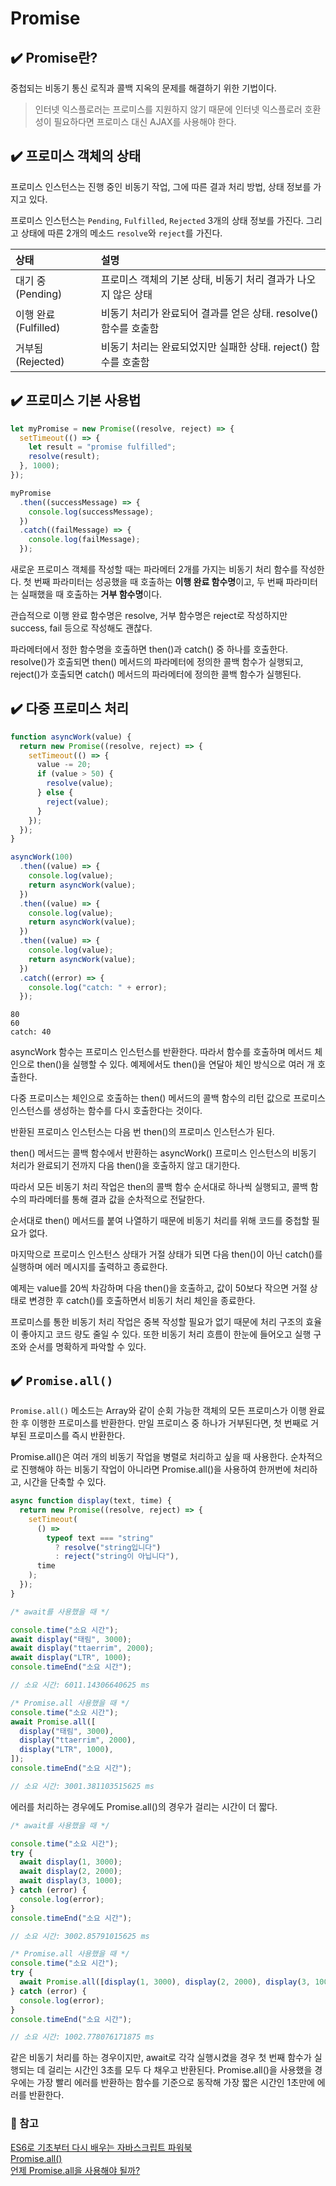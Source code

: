 # Promise

## ✔️ Promise란?

중첩되는 비동기 통신 로직과 콜백 지옥의 문제를 해결하기 위한 기법이다.

> 인터넷 익스플로러는 프로미스를 지원하지 않기 때문에 인터넷 익스플로러 호환성이 필요하다면 프로미스 대신 AJAX를 사용해야 한다.

## ✔️ 프로미스 객체의 상태

프로미스 인스턴스는 진행 중인 비동기 작업, 그에 따른 결과 처리 방법, 상태 정보를 가지고 있다.

프로미스 인스턴스는 `Pending`, `Fulfilled`, `Rejected` 3개의 상태 정보를 가진다. 그리고 상태에 따른 2개의 메소드 `resolve`와 `reject`를 가진다.

| 상태                 | 설명                                                             |
| :------------------- | :--------------------------------------------------------------- |
| 대기 중(Pending)     | 프로미스 객체의 기본 상태, 비동기 처리 결과가 나오지 않은 상태   |
| 이행 완료(Fulfilled) | 비동기 처리가 완료되어 결과를 얻은 상태. resolve() 함수를 호출함 |
| 거부됨(Rejected)     | 비동기 처리는 완료되었지만 실패한 상태. reject() 함수를 호출함   |

## ✔️ 프로미스 기본 사용법

```javascript
let myPromise = new Promise((resolve, reject) => {
  setTimeout(() => {
    let result = "promise fulfilled";
    resolve(result);
  }, 1000);
});

myPromise
  .then((successMessage) => {
    console.log(successMessage);
  })
  .catch((failMessage) => {
    console.log(failMessage);
  });
```

새로운 프로미스 객체를 작성할 때는 파라메터 2개를 가지는 비동기 처리 함수를 작성한다. 첫 번째 파라미터는 성공했을 때 호출하는 **이행 완료 함수명**이고, 두 번째 파라미터는 실패했을 때 호출하는 **거부 함수명**이다.

관습적으로 이행 완료 함수명은 resolve, 거부 함수명은 reject로 작성하지만 success, fail 등으로 작성해도 괜찮다.

파라메터에서 정한 함수명을 호출하면 then()과 catch() 중 하나를 호출한다. resolve()가 호출되면 then() 메서드의 파라메터에 정의한 콜백 함수가 실행되고, reject()가 호출되면 catch() 메서드의 파라메터에 정의한 콜백 함수가 실행된다.

## ✔️ 다중 프로미스 처리

```javascript
function asyncWork(value) {
  return new Promise((resolve, reject) => {
    setTimeout(() => {
      value -= 20;
      if (value > 50) {
        resolve(value);
      } else {
        reject(value);
      }
    });
  });
}

asyncWork(100)
  .then((value) => {
    console.log(value);
    return asyncWork(value);
  })
  .then((value) => {
    console.log(value);
    return asyncWork(value);
  })
  .then((value) => {
    console.log(value);
    return asyncWork(value);
  })
  .catch((error) => {
    console.log("catch: " + error);
  });
```

```console
80
60
catch: 40
```

asyncWork 함수는 프로미스 인스턴스를 반환한다. 따라서 함수를 호출하며 메서드 체인으로 then()을 실행할 수 있다. 예제에서도 then()을 연달아 체인 방식으로 여러 개 호출한다.

다중 프로미스는 체인으로 호출하는 then() 메서드의 콜백 함수의 리턴 값으로 프로미스 인스턴스를 생성하는 함수를 다시 호출한다는 것이다.

반환된 프로미스 인스턴스는 다음 번 then()의 프로미스 인스턴스가 된다.

then() 메서드는 콜백 함수에서 반환하는 asyncWork() 프로미스 인스턴스의 비동기 처리가 완료되기 전까지 다음 then()을 호출하지 않고 대기한다.

따라서 모든 비동기 처리 작업은 then의 콜백 함수 순서대로 하나씩 실행되고, 콜백 함수의 파라메터를 통해 결과 값을 순차적으로 전달한다.

순서대로 then() 메서드를 붙여 나열하기 때문에 비동기 처리를 위해 코드를 중첩할 필요가 없다.

마지막으로 프로미스 인스턴스 상태가 거절 상태가 되면 다음 then()이 아닌 catch()를 실행하며 에러 메시지를 출력하고 종료한다.

예제는 value를 20씩 차감하며 다음 then()을 호출하고, 값이 50보다 작으면 거절 상태로 변경한 후 catch()를 호출하면서 비동기 처리 체인을 종료한다.

프로미스를 통한 비동기 처리 작업은 중복 작성할 필요가 없기 때문에 처리 구조의 효율이 좋아지고 코드 량도 줄일 수 있다. 또한 비동기 처리 흐름이 한눈에 들어오고 실행 구조와 순서를 명확하게 파악할 수 있다.

## ✔️ `Promise.all()`

`Promise.all()` 메소드는 Array와 같이 순회 가능한 객체의 모든 프로미스가 이행 완료한 후 이행한 프로미스를 반환한다. 만일 프로미스 중 하나가 거부된다면, 첫 번째로 거부된 프로미스를 즉시 반환한다.

Promise.all()은 여러 개의 비동기 작업을 병렬로 처리하고 싶을 때 사용한다. 순차적으로 진행해야 하는 비동기 작업이 아니라면 Promise.all()을 사용하여 한꺼번에 처리하고, 시간을 단축할 수 있다.

```javascript
async function display(text, time) {
  return new Promise((resolve, reject) => {
    setTimeout(
      () =>
        typeof text === "string"
          ? resolve("string입니다")
          : reject("string이 아닙니다"),
      time
    );
  });
}

/* await를 사용했을 때 */

console.time("소요 시간");
await display("태림", 3000);
await display("ttaerrim", 2000);
await display("LTR", 1000);
console.timeEnd("소요 시간");

// 소요 시간: 6011.14306640625 ms

/* Promise.all 사용했을 때 */
console.time("소요 시간");
await Promise.all([
  display("태림", 3000),
  display("ttaerrim", 2000),
  display("LTR", 1000),
]);
console.timeEnd("소요 시간");

// 소요 시간: 3001.381103515625 ms
```

에러를 처리하는 경우에도 Promise.all()의 경우가 걸리는 시간이 더 짧다.

```javascript
/* await를 사용했을 때 */

console.time("소요 시간");
try {
  await display(1, 3000);
  await display(2, 2000);
  await display(3, 1000);
} catch (error) {
  console.log(error);
}
console.timeEnd("소요 시간");

// 소요 시간: 3002.85791015625 ms

/* Promise.all 사용했을 때 */
console.time("소요 시간");
try {
  await Promise.all([display(1, 3000), display(2, 2000), display(3, 1000)]);
} catch (error) {
  console.log(error);
}
console.timeEnd("소요 시간");

// 소요 시간: 1002.778076171875 ms
```

같은 비동기 처리를 하는 경우이지만, await로 각각 실행시켰을 경우 첫 번째 함수가 실행되는 데 걸리는 시간인 3초를 모두 다 채우고 반환된다. Promise.all()을 사용했을 경우에는 가장 빨리 에러를 반환하는 함수를 기준으로 동작해 가장 짧은 시간인 1초만에 에러를 반환한다.

### 🚩 참고

[ES6로 기초부터 다시 배우는 자바스크립트 파워북](http://www.yes24.com/Product/Goods/93235652)  
[Promise.all()](https://developer.mozilla.org/ko/docs/Web/JavaScript/Reference/Global_Objects/Promise/all)  
[언제 Promise.all을 사용해야 될까?](https://code-masterjung.tistory.com/91)
